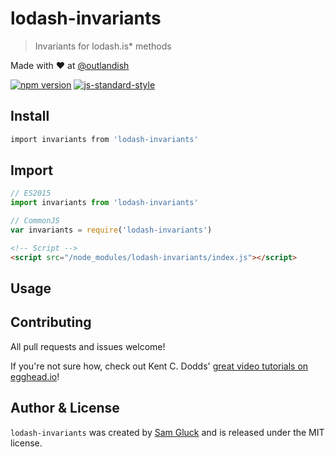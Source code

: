 # lodash-invariants

> Invariants for lodash.is* methods

Made with ❤ at [@outlandish](http://www.twitter.com/outlandish)

<a href="http://badge.fury.io/js/lodash-invariants"><img alt="npm version" src="https://badge.fury.io/js/lodash-invariants.svg"></a>
[![js-standard-style](https://img.shields.io/badge/code%20style-standard-brightgreen.svg)](http://standardjs.com/)

## Install

```sh
import invariants from 'lodash-invariants'
```

## Import

```js
// ES2015
import invariants from 'lodash-invariants'

// CommonJS
var invariants = require('lodash-invariants')
```

```html
<!-- Script -->
<script src="/node_modules/lodash-invariants/index.js"></script>
```

## Usage

## Contributing

All pull requests and issues welcome!

If you're not sure how, check out Kent C. Dodds'
[great video tutorials on egghead.io](https://egghead.io/lessons/javascript-identifying-how-to-contribute-to-an-open-source-project-on-github)!

## Author & License

`lodash-invariants` was created by [Sam Gluck](https://twitter.com/sdgluck) and is released under the MIT license.
